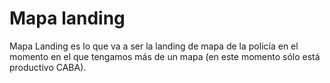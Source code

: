 # Mapa landing

Mapa Landing es lo que va a ser la landing de mapa de la policía en el momento en el que tengamos más de un mapa (en este momento sólo está productivo CABA).
